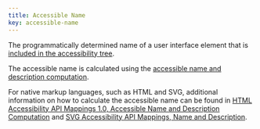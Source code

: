 ```yaml
---
title: Accessible Name
key: accessible-name
---
```


The programmatically determined name of a user interface element that is [included in the accessibility tree](#included-in-the-accessibility-tree).

The accessible name is calculated using the [accessible name and description computation](https://www.w3.org/TR/accname).

For native markup languages, such as HTML and SVG, additional information on how to calculate the accessible name can be found in [HTML Accessibility API Mappings 1.0, Accessible Name and Description Computation](https://www.w3.org/TR/html-aam/#accessible-name-and-description-computation) and [SVG Accessibility API Mappings, Name and Description](https://www.w3.org/TR/svg-aam/#mapping_additional).
